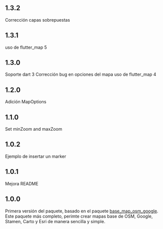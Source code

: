## 1.3.2

Corrección capas sobrepuestas
## 1.3.1

uso de flutter_map 5
## 1.3.0

Soporte dart 3 
Corrección bug en opciones del mapa
uso de flutter_map 4
## 1.2.0

Adición MapOptions

## 1.1.0

Set minZoom and maxZoom

## 1.0.2

Ejemplo de insertar un marker

## 1.0.1

Mejora README

## 1.0.0

Primera versión del paquete, basado en el paquete [base_map_osm_google](https://pub.dev/packages/base_map_osm_google). Este paquete más completo, perimte crear mapas base de OSM, Google, Stamen, Carto y Esri de manera sencilla y simple.